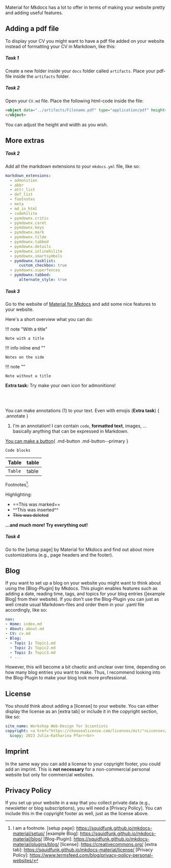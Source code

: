 Material for Mkdocs has a lot to offer in terms of making your website pretty and adding useful features. 

## Adding a pdf file

To display your CV you might want to have a pdf file added on your website instead of formatting your CV in Markdown, like this:

<object data="../artifacts/example.pdf" type="application/pdf" height= "500" width="100%">
</object>

##### Task 1

Create a new folder inside your `docs` folder called `artifacts`. Place your pdf-file inside the `artifacts` folder.

##### Task 2

Open your `CV.md` file. Place the following html-code inside the file:
```html
<object data="../artifacts/Filename.pdf" type="application/pdf" height= "500" width="100%">
</object>
```
You can adjust the height and width as you wish. 


## More extras

##### Task 2

Add all the markdown extensions to your `mkdocs.yml` file, like so:
```yaml
markdown_extensions:
  - admonition
  - abbr
  - attr_list
  - def_list
  - footnotes
  - meta
  - md_in_html
  - codehilite
  - pymdownx.critic
  - pymdownx.caret
  - pymdownx.keys
  - pymdownx.mark
  - pymdownx.tilde
  - pymdownx.tabbed
  - pymdownx.details
  - pymdownx.inlinehilite
  - pymdownx.smartsymbols
  - pymdownx.tasklist:
      custom_checkbox: true
  - pymdownx.superfences
  - pymdownx.tabbed:
      alternate_style: true
```

##### Task 3

Go to the website of [Material for Mkdocs] and add some nice features to your website. 

Here's a short overview what you can do:

!!! note "With a title"

    Note with a title

!!! info inline end ""

    Notes on the side

!!! note ""

    Note without a title

**Extra task:** Try make your own icon for admonitions!

<br><br>

You can make annotations (1) to your text. Even with emojis (**Extra task**)
{ .annotate }

1.  I'm an annotation! I can contain `code`, __formatted
    text__, images, ... basically anything that can be expressed in Markdown.

[You can make a button](#){ .md-button .md-button--primary }    

```
Code blocks
```

| Table     | table                     |
| ----------- | ------------------------------------ |
| `Table`       | table  |


Footnotes[^1]. 

Highlighting:

- ==This was marked==
- ^^This was inserted^^
- ~~This was deleted~~

**...and much more! Try everything out!**

##### Task 4

Go to the [setup page] by Material for Mkdocs and find out about more customizations (e.g., page headers and the footer).


## Blog

If you want to set up a blog on your website you might want to think about using the [Blog-Plugin] by Mkdocs. This plugin enables features such as adding a date, reading time, tags, and topics for your blog entries ([example Blog] from their website). If you don't use the Blog-Plugin you can just as well create usual Markdown-files and order them in your .yaml file accordingly, like so:
```yaml
nav:
- Home: index.md
- About: about.md
- CV: cv.md
- Blog:
  - Topic 1: Topic1.md
  - Topic 2: Topic2.md
  - Topic 3: Topic3.md
  - ...
```

However, this will become a bit chaotic and unclear over time, depending on how many blog entries you want to make. Thus, I recommend looking into the Blog-Plugin to make your blog look more professional. 

## License

You should think about adding a [license] to your website. You can either display the license as an [extra tab] or include it in the copyright section, like so:
```yaml
site_name: Workshop Web-Design for Scientists
copyright: <a href="https://choosealicense.com/licenses/mit/">License</a>
  &copy; 2023 Julia-Katharina Pfarr<br>
``` 

## Imprint

In the same way you can add a license to your copyright footer, you could add an imprint. This is **not necessary** for a non-commercial personal website but only for commercial websites. 

## Privacy Policy

If you set up your website in a way that you collect private data (e.g., newsletter or blog subscriptions), you will need a [Privacy Policy]. You can include this in the copyright footer as well, just as the license above. 

[Material for Mkdocs]: https://squidfunk.github.io/mkdocs-material/reference/
[^1]: I am a footnote.
[setup page]: https://squidfunk.github.io/mkdocs-material/setup/
[example Blog]: https://squidfunk.github.io/mkdocs-material/blog/
[Blog-Plugin]: https://squidfunk.github.io/mkdocs-material/plugins/blog/
[license]: https://creativecommons.org/
[extra tab]: https://squidfunk.github.io/mkdocs-material/license/
[Privacy Policy]: https://www.termsfeed.com/blog/privacy-policy-personal-websites/